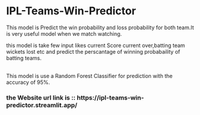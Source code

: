 # IPL-Teams-Win-Predictor
This model is Predict the win probability and loss probability for both team.It is very useful model when we match watching.
<p> this model is take few input likes current Score current over,batting team wickets lost etc and predict the perscantage of winning probabaility of batting teams.</p>
<br>
This model is use a Random Forest Classifier for prediction with the accuracy of 95%.
<h3>the Website url link is :: https://ipl-teams-win-predictor.streamlit.app/</h3>